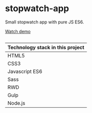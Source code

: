 # stopwatch-app

Small stopwatch app with pure JS ES6.

[Watch demo](https://haendzel.github.io/stopwatch-app/)

##

| Technology  stack in this project  |
| --------------|
| HTML5         |
| CSS3          |
| Javascript ES6|
| Sass          |
| RWD           |
| Gulp          |
| Node.js       |

